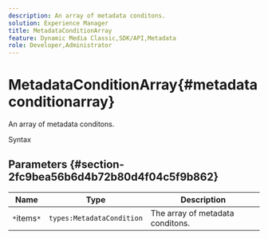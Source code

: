 ```yaml
---
description: An array of metadata conditons.
solution: Experience Manager
title: MetadataConditionArray
feature: Dynamic Media Classic,SDK/API,Metadata
role: Developer,Administrator
---
```


# MetadataConditionArray{#metadataconditionarray}

An array of metadata conditons.

 Syntax 

## Parameters {#section-2fc9bea56b6d4b72b80d4f04c5f9b862}

|  Name  | Type  | Description  |
|---|---|---|
|  `*`items`*`  | `types:MetadataCondition`  | The array of metadata conditons.  |

